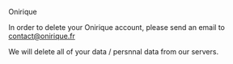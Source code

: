 Onirique

In order to delete your Onirique account, please send an email to contact@onirique.fr

We will delete all of your data / persnnal data from our servers.
